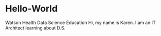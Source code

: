 # Hello-World
Watson Health Data Science Education
Hi, my name is Karen.  I am an IT Architect learning about D.S. 
